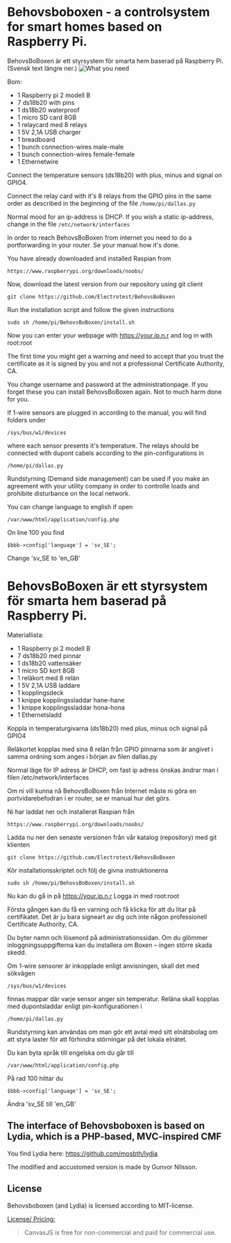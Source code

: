 # Behovsboboxen - a controlsystem for smart homes based on Raspberry Pi.
BehovsBoBoxen är ett styrsystem för smarta hem baserad på Raspberry Pi. (Svensk text längre ner.)
![What you need](http://www.behovsbo.se/bilderipso/bbbmaterial.jpg)

Bom:

* 1 Raspberry pi 2 modell B
* 7 ds18b20 with pins
* 1 ds18b20 waterproof
* 1 micro SD card 8GB
* 1 relaycard med 8 relays
* 1 5V 2,1A USB charger
* 1 breadboard
* 1 bunch connection-wires male-male
* 1 bunch connection-wires female-female
* 1 Ethernetwire

Connect the temperature sensors (ds18b20) with plus, minus and signal on GPIO4.

Connect the relay card with it's 8 relays from the GPIO pins in the same order as described in the beginning of the file `/home/pi/dallas.py`

Normal mood for an ip-address is DHCP. If you wish a static ip-address, change in the file `/etc/network/interfaces`

In order to reach BehovsBoBoxen from internet you need to do a portforwarding in your router. Se your manual how it's done.

You have already downloaded and installed Raspian from

`https://www.raspberrypi.org/downloads/noobs/`

Now, download the latest version from our repository using git client

`git clone https://github.com/Electrotest/BehovsBoBoxen`

Run the installation script and follow the given instructions

	sudo sh /home/pi/BehovsBoBoxen/install.sh

Now you can enter your webpage with https://your.ip.n.r and log in with root:root

The first time you might get a warning and need to accept that you trust the certificate as it is signed by you
and not a professional Certificate Authority, CA. 

You change username and password at the administrationpage. If you forget these you can install BehovsBoBoxen again. Not to much harm done for you.

If 1-wire sensors are plugged in according to the manual, you will find folders under 

	/sys/bus/w1/devices

where each sensor presents it's temperature.
The relays should be connected with dupont cabels according to the pin-configurations in 

	/home/pi/dallas.py

Rundstyrning (Demand side management) can be used if you make an agreement with your utility company in order to controlle loads and prohibite disturbance on the local network.

You can change language to english if open 

	/var/www/html/application/config.php

On line 100 you find

	$bbb->config['language'] = 'sv_SE';

Change 'sv_SE to 'en_GB'


# BehovsBoBoxen är ett styrsystem för smarta hem baserad på Raspberry Pi.

Materiallista:

* 1 Raspberry pi 2 modell B
* 7 ds18b20 med pinnar
* 1 ds18b20 vattensäker
* 1 micro SD kort 8GB
* 1 reläkort med 8 relän
* 1 5V 2,1A USB laddare
* 1 kopplingsdeck
* 1 knippe kopplingssladdar hane-hane
* 1 knippe kopplingssladdar hona-hona
* 1 Ethernetsladd

Koppla in temperaturgivarna (ds18b20) med plus, minus och signal på GPIO4

Reläkortet kopplas med sina 8 relän från GPIO pinnarna som är angivet i samma ordning som anges i början av filen dallas.py

Normal läge för IP adress är DHCP, om fast ip adress önskas ändrar man i filen /etc/network/interfaces

Om ni vill kunna nå BehovsBoBoxen från Internet måste ni göra en portvidarebefodran i er router, se er manual hur det görs.

Ni har laddat ner och installerat Raspian från 

	https://www.raspberrypi.org/downloads/noobs/

Ladda nu ner den senaste versionen från vår katalog (repository) med git klienten

	git clone https://github.com/Electrotest/BehovsBoBoxen

Kör installationsskriptet och följ de givna instruktionerna

	sudo sh /home/pi/BehovsBoBoxen/install.sh

Nu kan du gå in på https://your.ip.n.r Logga in med root:root

Första gången kan du få en varning och få klicka för att du litar på certifikatet. Det är ju bara signeart
av dig och inte någon professionell Certificate Authority, CA.

Du byter namn och lösenord på administrationssidan. Om du glömmer inloggningsuppgifterna kan du installera om Boxen  – ingen större skada skedd.

Om 1-wire sensorer är inkopplade enligt anvisningen, skall det med sökvägen 

	/sys/bus/w1/devices 

finnas mappar där varje sensor anger sin temperatur.
Reläna skall kopplas med dupontsladdar enligt pin-konfigurationen i 

	/home/pi/dallas.py

Rundstyrning kan användas om man gör ett avtal med sitt elnätsbolag om att styra laster för att förhindra störningar på det lokala elnätet. 

Du kan byta språk till engelska om du går till

	/var/www/html/application/config.php

På rad 100 hittar du

	$bbb->config['language'] = 'sv_SE';

Ändra 'sv_SE till 'en_GB'


The interface of Behovsboboxen is based on Lydia, which is a PHP-based, MVC-inspired CMF
----------------------------------------------------------------------------------------

You find Lydia here: https://github.com/mosbth/lydia

The modified and accustomed version is made by Gunvor Nilsson.


License
-------

Behovsboboxen (and Lydia) is licensed according to MIT-license. 


[License/ Pricing:](http://canvasjs.com/download-html5-charting-graphing-library/)
> CanvasJS is free for non-commercial and paid for commercial use.